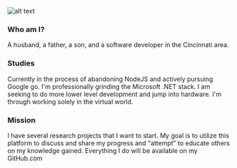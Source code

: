 
![alt text](https://www.google.com/images/branding/googlelogo/2x/googlelogo_color_272x92dp.png "")

### Who am I?

A husband, a father, a son, and a software developer in the Cincinnati area.

### Studies

Currently in the process of abandoning NodeJS and actively pursuing Google go.
I'm professionally grinding the Microsoft .NET stack. I am seeking to do more
lower level development and jump into hardware. I'm through working solely in
the virtual world.

### Mission

I have several research projects that I want to start. My goal is to utilize
 this platform to discuss and share my progress and "attempt" to educate 
others on my knowledge gained. Everything I do will be available on my GitHub.com
